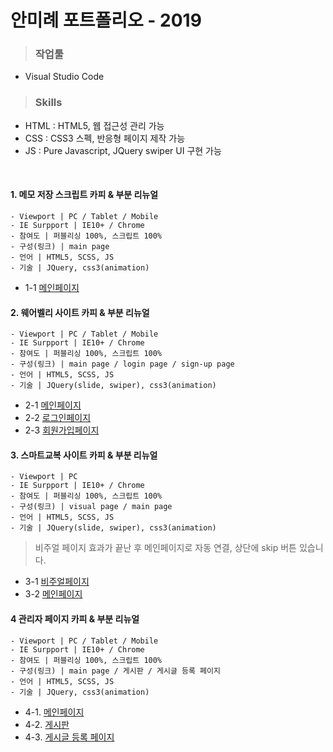 # 안미례 포트폴리오 - 2019
 > ### 작업툴 
 
  - Visual Studio Code

 > ### Skills

  - HTML : HTML5, 웹 접근성 관리 가능
  - CSS : CSS3 스펙, 반응형 페이지 제작 가능
  - JS : Pure Javascript, JQuery swiper UI 구현 가능
<br>

#### 1. 메모 저장 스크립트 카피 & 부분 리뉴얼 
    - Viewport | PC / Tablet / Mobile
    - IE Surpport | IE10+ / Chrome 
    - 참여도 | 퍼블리싱 100%, 스크립트 100% 
    - 구성(링크) | main page
    - 언어 | HTML5, SCSS, JS 
    - 기술 | JQuery, css3(animation)
    
 - 1-1 [메인페이지](https://annette-an.github.io/portfolio-2019/portfolio1-memo_script)
        
#### 2. 웨어벨리 사이트 카피 & 부분 리뉴얼
    - Viewport | PC / Tablet / Mobile 
    - IE Surpport | IE10+ / Chrome 
    - 참여도 | 퍼블리싱 100%, 스크립트 100% 
    - 구성(링크) | main page / login page / sign-up page 
    - 언어 | HTML5, SCSS, JS 
    - 기술 | JQuery(slide, swiper), css3(animation)
    
 - 2-1 [메인페이지](https://annette-an.github.io/portfolio-2019/portfolio2-warevalley/)
 - 2-2 [로그인페이지](https://annette-an.github.io/portfolio-2019/portfolio2-warevalley/page/sign-in.html)
 - 2-3 [회원가입페이지](https://annette-an.github.io/portfolio-2019/portfolio2-warevalley/page/sign-up.html)

#### 3. 스마트교복 사이트 카피 & 부분 리뉴얼
    - Viewport | PC
    - IE Surpport | IE10+ / Chrome 
    - 참여도 | 퍼블리싱 100%, 스크립트 100% 
    - 구성(링크) | visual page / main page
    - 언어 | HTML5, SCSS, JS 
    - 기술 | JQuery(slide, swiper), css3(animation)
 
 > 비주얼 페이지 효과가 끝난 후 메인페이지로 자동 연결, 상단에 skip 버튼 있습니다.
 
 - 3-1 [비주얼페이지](https://annette-an.github.io/portfolio-2019/portfolio3-smart_uniform/)
 - 3-2 [메인페이지](https://annette-an.github.io/portfolio-2019/portfolio3-smart_uniform/)

#### 4 관리자 페이지 카피 & 부분 리뉴얼
    - Viewport | PC / Tablet / Mobile 
    - IE Surpport | IE10+ / Chrome 
    - 참여도 | 퍼블리싱 100%, 스크립트 100% 
    - 구성(링크) | main page / 게시판 / 게시글 등록 페이지
    - 언어 | HTML5, SCSS, JS 
    - 기술 | JQuery, css3(animation)
    
 - 4-1. [메인페이지](https://annette-an.github.io/portfolio-2019/portfolio4-admin_design/)
 - 4-2. [게시판](https://annette-an.github.io/portfolio-2019/portfolio4-admin_design/page/subpage-list.html)
 - 4-3. [게시글 등록 페이지](https://annette-an.github.io/portfolio-2019/portfolio4-admin_design/page/subpage-write.html)
